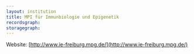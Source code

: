 ```yaml
---
layout: institution
title: MPI für Immunbiologie und Epigenetik
recordsgraph: 
storagegraph: 
---
```


Website: [http://www.ie-freiburg.mpg.de/](http://www.ie-freiburg.mpg.de/)
